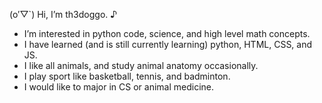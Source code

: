 (o′▽`) Hi, I’m th3doggo. ♪
- I’m interested in python code, science, and high level math concepts.
- I have learned (and is still currently learning) python, HTML, CSS, and JS. 
- I like all animals, and study animal anatomy occasionally. 
- I play sport like basketball, tennis, and badminton.
- I would like to major in CS or animal medicine.
